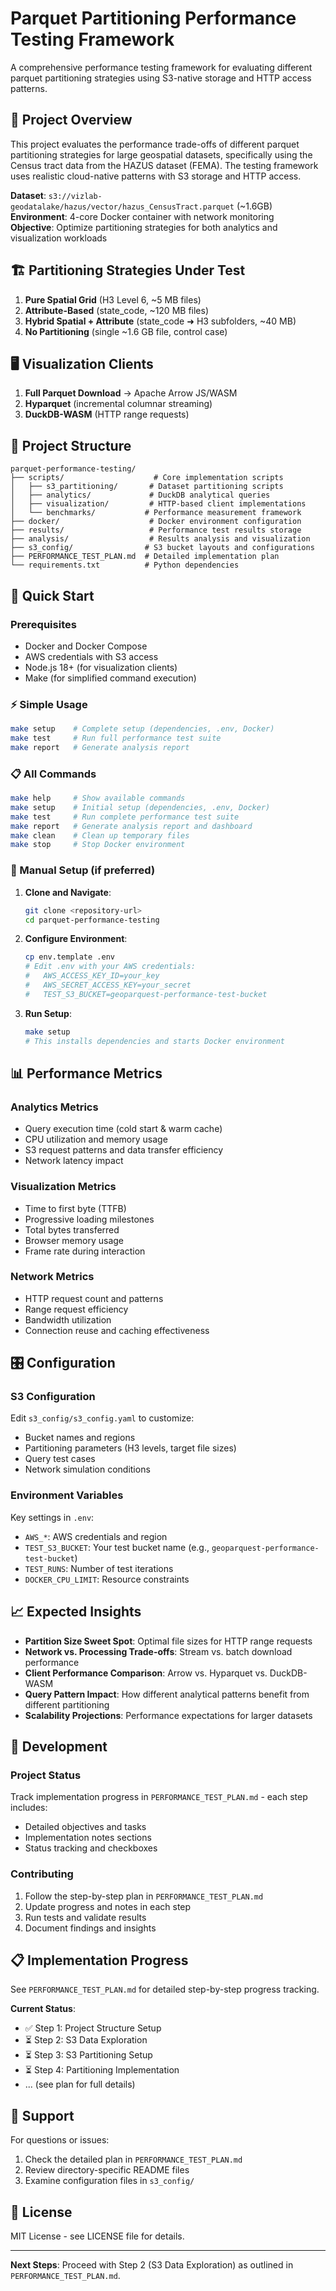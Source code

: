 # Parquet Partitioning Performance Testing Framework

A comprehensive performance testing framework for evaluating different parquet partitioning strategies using S3-native storage and HTTP access patterns.

## 🎯 Project Overview

This project evaluates the performance trade-offs of different parquet partitioning strategies for large geospatial datasets, specifically using the Census tract data from the HAZUS dataset (FEMA). The testing framework uses realistic cloud-native patterns with S3 storage and HTTP access.

**Dataset**: `s3://vizlab-geodatalake/hazus/vector/hazus_CensusTract.parquet` (~1.6GB)  
**Environment**: 4-core Docker container with network monitoring  
**Objective**: Optimize partitioning strategies for both analytics and visualization workloads

## 🏗️ Partitioning Strategies Under Test

1. **Pure Spatial Grid** (H3 Level 6, ~5 MB files)
2. **Attribute-Based** (state_code, ~120 MB files)  
3. **Hybrid Spatial + Attribute** (state_code ➜ H3 subfolders, ~40 MB)
4. **No Partitioning** (single ~1.6 GB file, control case)

## 🖥️ Visualization Clients

1. **Full Parquet Download** → Apache Arrow JS/WASM
2. **Hyparquet** (incremental columnar streaming)
3. **DuckDB-WASM** (HTTP range requests)

## 📁 Project Structure

```
parquet-performance-testing/
├── scripts/                    # Core implementation scripts
│   ├── s3_partitioning/       # Dataset partitioning scripts
│   ├── analytics/             # DuckDB analytical queries  
│   ├── visualization/         # HTTP-based client implementations
│   └── benchmarks/           # Performance measurement framework
├── docker/                    # Docker environment configuration
├── results/                   # Performance test results storage
├── analysis/                  # Results analysis and visualization
├── s3_config/                # S3 bucket layouts and configurations
├── PERFORMANCE_TEST_PLAN.md  # Detailed implementation plan
└── requirements.txt          # Python dependencies
```

## 🚀 Quick Start

### Prerequisites
- Docker and Docker Compose
- AWS credentials with S3 access
- Node.js 18+ (for visualization clients)
- Make (for simplified command execution)

### ⚡ Simple Usage

```bash
make setup    # Complete setup (dependencies, .env, Docker)  
make test     # Run full performance test suite
make report   # Generate analysis report
```

### 📋 All Commands

```bash
make help     # Show available commands  
make setup    # Initial setup (dependencies, .env, Docker)
make test     # Run complete performance test suite
make report   # Generate analysis report and dashboard  
make clean    # Clean up temporary files
make stop     # Stop Docker environment
```

### 🔧 Manual Setup (if preferred)

1. **Clone and Navigate**:
   ```bash
   git clone <repository-url>
   cd parquet-performance-testing
   ```

2. **Configure Environment**:
   ```bash
   cp env.template .env
   # Edit .env with your AWS credentials:
   #   AWS_ACCESS_KEY_ID=your_key
   #   AWS_SECRET_ACCESS_KEY=your_secret  
   #   TEST_S3_BUCKET=geoparquest-performance-test-bucket
   ```

3. **Run Setup**:
   ```bash
   make setup
   # This installs dependencies and starts Docker environment
   ```

## 📊 Performance Metrics

### Analytics Metrics
- Query execution time (cold start & warm cache)
- CPU utilization and memory usage
- S3 request patterns and data transfer efficiency
- Network latency impact

### Visualization Metrics  
- Time to first byte (TTFB)
- Progressive loading milestones
- Total bytes transferred
- Browser memory usage
- Frame rate during interaction

### Network Metrics
- HTTP request count and patterns
- Range request efficiency
- Bandwidth utilization
- Connection reuse and caching effectiveness

## 🎛️ Configuration

### S3 Configuration
Edit `s3_config/s3_config.yaml` to customize:
- Bucket names and regions
- Partitioning parameters (H3 levels, target file sizes)
- Query test cases
- Network simulation conditions

### Environment Variables
Key settings in `.env`:
- `AWS_*`: AWS credentials and region
- `TEST_S3_BUCKET`: Your test bucket name (e.g., `geoparquest-performance-test-bucket`)
- `TEST_RUNS`: Number of test iterations
- `DOCKER_CPU_LIMIT`: Resource constraints

## 📈 Expected Insights

- **Partition Size Sweet Spot**: Optimal file sizes for HTTP range requests
- **Network vs. Processing Trade-offs**: Stream vs. batch download performance
- **Client Performance Comparison**: Arrow vs. Hyparquet vs. DuckDB-WASM
- **Query Pattern Impact**: How different analytical patterns benefit from different partitioning
- **Scalability Projections**: Performance expectations for larger datasets

## 🔧 Development

### Project Status
Track implementation progress in `PERFORMANCE_TEST_PLAN.md` - each step includes:
- Detailed objectives and tasks
- Implementation notes sections
- Status tracking and checkboxes

### Contributing
1. Follow the step-by-step plan in `PERFORMANCE_TEST_PLAN.md`
2. Update progress and notes in each step
3. Run tests and validate results
4. Document findings and insights

## 📋 Implementation Progress

See `PERFORMANCE_TEST_PLAN.md` for detailed step-by-step progress tracking.

**Current Status**: 
- ✅ Step 1: Project Structure Setup
- ⏳ Step 2: S3 Data Exploration  
- ⏳ Step 3: S3 Partitioning Setup
- ⏳ Step 4: Partitioning Implementation
- ... (see plan for full details)

## 🤝 Support

For questions or issues:
1. Check the detailed plan in `PERFORMANCE_TEST_PLAN.md`
2. Review directory-specific README files
3. Examine configuration files in `s3_config/`

## 📄 License

MIT License - see LICENSE file for details.

---

**Next Steps**: Proceed with Step 2 (S3 Data Exploration) as outlined in `PERFORMANCE_TEST_PLAN.md`.